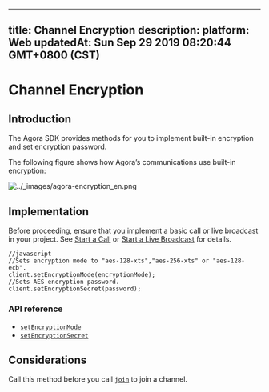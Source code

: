
---
title: Channel Encryption
description: 
platform: Web
updatedAt: Sun Sep 29 2019 08:20:44 GMT+0800 (CST)
---
# Channel Encryption
## Introduction
The Agora SDK provides methods for you to implement built-in encryption and set encryption password.

The following figure shows how Agora’s communications use built-in encryption:

<img alt="../_images/agora-encryption_en.png" src="https://web-cdn.agora.io/docs-files/en/agora-encryption_en.png" />

## Implementation

Before proceeding, ensure that you implement a basic call or live broadcast in your project. See [Start a Call](../../en/Video/start_call_web.md) or [Start a Live Broadcast](../../en/Video/start_live_web.md) for details.

```
//javascript
//Sets encryption mode to "aes-128-xts","aes-256-xts" or "aes-128-ecb".
client.setEncryptionMode(encryptionMode);
//Sets AES encryption password.
client.setEncryptionSecret(password);
```

### API reference

- [`setEncryptionMode`](https://docs.agora.io/en/Video/API%20Reference/web/interfaces/agorartc.client.html#setencryptionmode)
- [`setEncryptionSecret`](https://docs.agora.io/en/Video/API%20Reference/web/interfaces/agorartc.client.html#setencryptionsecret)


## Considerations

Call this method before you call [`join`](https://docs.agora.io/en/Video/API%20Reference/web/interfaces/agorartc.client.html#join) to join a channel.

